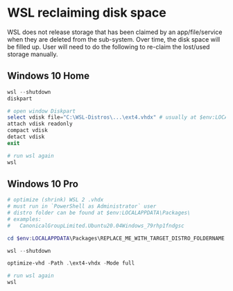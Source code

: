 # WSL reclaiming disk space

WSL does not release storage that has been claimed by an app/file/service when they are deleted from the sub-system. Over time, the disk space will be filled up. User will need to do the following to re-claim the lost/used storage manually.

## Windows 10 Home

```powershell
wsl --shutdown
diskpart

# open window Diskpart
select vdisk file="C:\WSL-Distros\...\ext4.vhdx" # usually at $env:LOCALAPPDATA\Packages\Canonical...
attach vdisk readonly
compact vdisk
detact vdisk
exit

# run wsl again
wsl
```

## Windows 10 Pro

```powershell
# optimize (shrink) WSL 2 .vhdx
# must run in `PowerShell as Administrator` user
# distro folder can be found at $env:LOCALAPPDATA\Packages\
# examples:
# 	CanonicalGroupLimited.Ubuntu20.04Windows_79rhp1fndgsc

cd $env:LOCALAPPDATA\Packages\REPLACE_ME_WITH_TARGET_DISTRO_FOLDERNAME

wsl --shutdown

optimize-vhd -Path .\ext4-vhdx -Mode full

# run wsl again
wsl
```
